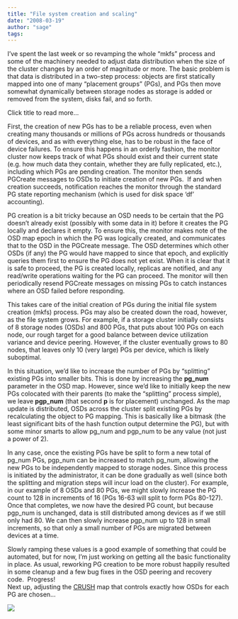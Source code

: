 ```yaml
---
title: "File system creation and scaling"
date: "2008-03-19"
author: "sage"
tags: 
---
```


I’ve spent the last week or so revamping the whole “mkfs” process and some of the machinery needed to adjust data distribution when the size of the cluster changes by an order of magnitude or more. The basic problem is that data is distributed in a two-step process: objects are first statically mapped into one of many “placement groups” (PGs), and PGs then move somewhat dynamically between storage nodes as storage is added or removed from the system, disks fail, and so forth.

Click title to read more…

First, the creation of new PGs has to be a reliable process, even when creating many thousands or millions of PGs across hundreds or thousands of devices, and as with everything else, has to be robust in the face of device failures. To ensure this happens in an orderly fashion, the monitor cluster now keeps track of what PGs should exist and their current state (e.g. how much data they contain, whether they are fully replicated, etc.), including which PGs are pending creation. The monitor then sends PGCreate messages to OSDs to initiate creation of new PGs.  If and when creation succeeds, notification reaches the monitor through the standard PG state reporting mechanism (which is used for disk space ‘df’ accounting).

PG creation is a bit tricky because an OSD needs to be certain that the PG doesn’t already exist (possibly with some data in it) before it creates the PG locally and declares it empty. To ensure this, the monitor makes note of the OSD map epoch in which the PG was logically created, and communicates that to the OSD in the PGCreate message. The OSD determines which other OSDs (if any) the PG would have mapped to since that epoch, and explicitly queries them first to ensure the PG does not yet exist. When it is clear that it is safe to proceed, the PG is created locally, replicas are notified, and any read/write operations waiting for the PG can proceed. The monitor will then periodically resend PGCreate messages on missing PGs to catch instances where an OSD failed before responding.

This takes care of the initial creation of PGs during the initial file system creation (mkfs) process. PGs may also be created down the road, however, as the file system grows. For example, if a storage cluster initially consists of 8 storage nodes (OSDs) and 800 PGs, that puts about 100 PGs on each node, our rough target for a good balance between device utilization variance and device peering. However, if the cluster eventually grows to 80 nodes, that leaves only 10 (very large) PGs per device, which is likely suboptimal.

In this situation, we’d like to increase the number of PGs by “splitting” existing PGs into smaller bits. This is done by increasing the **pg\_num** parameter in the OSD map. However, since we’d like to initially keep the new PGs colocated with their parents (to make the “splitting” process simple), we leave **pgp\_num** (that second **p** is for placement) unchanged. As the map update is distributed, OSDs across the cluster split existing PGs by recalculating the object to PG mapping. This is basically like a bitmask (the least significant bits of the hash function output determine the PG), but with some minor smarts to allow pg\_num and pgp\_num to be any value (not just a power of 2).

In any case, once the existing PGs have be split to form a new total of pg\_num PGs, pgp\_num can be increased to match pg\_num, allowing the new PGs to be independently mapped to storage nodes. Since this process is initiated by the administrator, it can be done gradually as well (since both the splitting and migration steps will incur load on the cluster). For example, in our example of 8 OSDs and 80 PGs, we might slowly increase the PG count to 128 in increments of 16 (PGs 16-63 will split to form PGs 80-127). Once that completes, we now have the desired PG count, but because pgp\_num is unchanged, data is still distributed among devices as if we still only had 80. We can then slowly increase pgp\_num up to 128 in small increments, so that only a small number of PGs are migrated between devices at a time.

Slowly ramping these values is a good example of something that could be automated, but for now, I’m just working on getting all the basic functionality in place. As usual, reworking PG creation to be more robust happily resulted in some cleanup and a few bug fixes in the OSD peering and recovery code.  Progress!  
Next up, adjusting the [CRUSH](http://www.ssrc.ucsc.edu/Papers/weil-sc06.pdf) map that controls exactly how OSDs for each PG are chosen…

![](http://track.hubspot.com/__ptq.gif?a=268973&k=14&bu=http://ceph.com&r=http://ceph.com/dev-notes/file-system-creation-and-scaling/&bvt=rss&p=wordpress)
